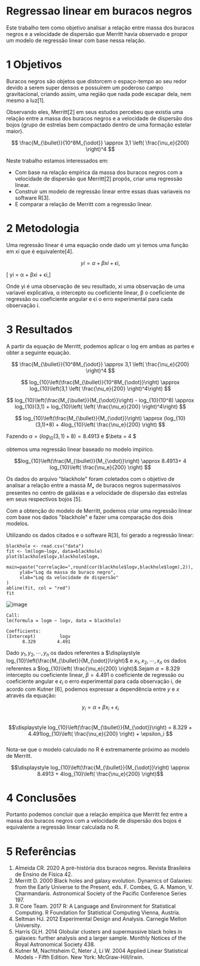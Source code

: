 # Regressao linear em buracos negros

Este trabalho tem como objetivo analisar a relação entre massa dos buracos negros e a velocidade de dispersão que Merritt havia observado e propor um modelo de regressão linear com base nessa relação.




# 1 Objetivos

Buracos negros são objetos que distorcem o espaço-tempo ao seu redor devido a serem super
densos e possuírem um poderoso campo gravitacional, criando assim, uma região que nada pode
escapar dela, nem mesmo a luz[1].

Observando eles, Merritt[2] em seus estudos percebeu que existia uma relação entre a massa
dos buracos negros e a velocidade de dispersão dos bojos (grupo de estrelas bem compactado dentro de uma formação estelar maior).



$$ \frac{M_{\bullet}}{10^8M_{\odot}} \approx 3,1 \left(  \frac{\nu_e}{200} \right)^4 $$



Neste trabalho estamos interessados em:  
- Com base na relação empírica da massa dos buracos negros com a velocidade de dispersão que Merritt[2] propôs, criar uma regressão linear.  
- Construir um modelo de regressão linear entre essas duas variaveis no software R[3].  
- E comparar a relação de Merritt com a regressão linear.  

# 2 Metodologia

Uma regressão linear é uma equação onde dado um yi temos uma função em xi que é
equivalente[4].


$$
yi = α + βxi + ϵi,  
$$



\[ yi = α + βxi + ϵi,\]  


Onde yi é uma observação de seu resultado, xi uma observação de uma variavel explicativa, α intercepto ou coeficiente linear, β o coeficiente de regressão ou coeficiente angular e ϵi o erro experimental para cada observação i.

# 3 Resultados
A partir da equação de Merritt, podemos aplicar o log em ambas as partes e obter a seguinte
equação.  

$$ \frac{M_{\bullet}}{10^8M_{\odot}} \approx 3,1 \left(  \frac{\nu_e}{200} \right)^4 $$

$$ log_{10}\left(\frac{M_{\bullet}}{10^8M_{\odot}}\right) \approx log_{10}\left(3,1 \left(  \frac{\nu_e}{200} \right)^4\right) $$ 

$$ log_{10}\left(\frac{M_{\bullet}}{M_{\odot}}\right) - log_{10}(10^8) \approx log_{10}(3,1) + log_{10}\left( \left(  \frac{\nu_e}{200} \right)^4\right)  $$

$$ log_{10}\left(\frac{M_{\bullet}}{M_{\odot}}\right) \approx (log_{10}(3,1)+8) + 4log_{10}\left(  \frac{\nu_e}{200} \right)  $$
 
Fazendo  $\alpha = (log_{10}(3,1)+8) = 8.4913$ e  $\beta = 4 $

obtemos uma regressão linear baseado no modelo impírico.  

$$log_{10}\left(\frac{M_{\bullet}}{M_{\odot}}\right) \approx 8.4913+ 4 log_{10}\left(  \frac{\nu_e}{200} \right) $$  

Os dados do arquivo "blackhole" foram coletados com o objetivo de analisar a relação entre a massa $M_{\bullet}$ de buracos negros supermassivos presentes no centro de galáxias e a velocidade de dispersão das estrelas em seus respectivos bojos [5].

Com a obtenção do modelo de Merritt, podemos criar uma regressão linear com base nos dados "blackhole" e fazer uma comparação dos dois modelos.

Utilizando os dados citados e o software R[3], foi gerado a regressão linear:
```{R}
blackhole <- read.csv("data")
fit <- lm(logm~logv, data=blackhole)
plot(blackhole$logv,blackhole$logm, 
     main=paste("correlação=",round(cor(blackhole$logv,blackhole$logm),2)),
     ylab="Log da massa do buraco negro",
     xlab="Log da velocidade de dispersão"
)
abline(fit, col = "red")
fit
```

<!--![image](https://user-images.githubusercontent.com/50224653/215665973-ead7a599-158b-4ac1-a35a-8ca622bad94e.png)!-->

![image](https://user-images.githubusercontent.com/50224653/215667532-e951fbcf-3951-4e8f-8aa7-abf2af01f734.png)



```{R}
Call:
lm(formula = logm ~ logv, data = blackhole)

Coefficients:
(Intercept)         logv  
      8.329        4.491  
```
Dado $y_1, y_2, \cdots, y_n$ os dados referentes a $\displaystyle log_{10}\left(\frac{M_{\bullet}}{M_{\odot}}\right)$ e $x_1, x_2, \cdots, x_n$ os dados referentes a $log_{10}\left(  \frac{\nu_e}{200} \right)$.Sejam $\alpha = 8.329$ intercepto ou coeficiente linear, $\beta = 4.491$ o coeficiente de regressão ou coeficiente angular e $\epsilon_i$ o erro experimental para cada observação i, de acordo com Kutner [6], podemos expressar a dependência entre $y$ e $x$ através da equação:

$$\displaystyle y_i = \alpha + \beta x_i + \epsilon_i  $$  
$$\displaystyle log_{10}\left(\frac{M_{\bullet}}{M_{\odot}}\right) = 8.329 + 4.491log_{10}\left(  \frac{\nu_e}{200} \right) + \epsilon_i  $$  
Nota-se que o modelo calculado no R é extremamente próximo ao modelo de Merritt.

$$\displaystyle log_{10}\left(\frac{M_{\bullet}}{M_{\odot}}\right) \approx 8.4913 + 4log_{10}\left(  \frac{\nu_e}{200} \right)$$  

# 4 Conclusões

Portanto podemos concluir que a relação empírica que Merritt fez entre a massa dos buracos negros com a velocidade de dispersão dos bojos é equivalente a regressão linear calculada no R.



# 5 Referências
1. Almeida CR. 2020 A pré-história dos buracos negros. Revista Brasileira de Ensino de Física 42.
2. Merritt D. 2000 Black holes and galaxy evolution. Dynamics of Galaxies: from the Early Universe
to the Present, eds. F. Combes, G. A. Mamon, V. Charmandaris. Astronomical Society of the Pacific
Conference Series 197.
3. R Core Team. 2017 R: A Language and Environment for Statistical Computing. R Foundation for
Statistical Computing Vienna, Austria.
4. Seltman HJ. 2012 Experimental Design and Analysis. Carnegie Mellon University.
5. Harris GLH. 2014 Globular clusters and supermassive black holes in galaxies: further analysis
and a larger sample. Monthly Notices of the Royal Astronomical Society 438.
6. Kutner M, Nachtsheim C, Neter J, Li W. 2004 Applied Linear Statistical Models - Fifth Edition.
New York: McGraw-Hill/Irwin.
